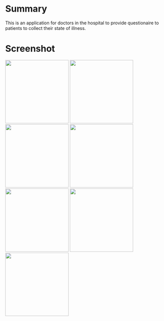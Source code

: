 # Summary
This is an application for doctors in the hospital to provide questionaire to patients to collect their state of illness.

# Screenshot
<img src="https://user-images.githubusercontent.com/9635252/30527758-68cc6704-9c02-11e7-9c9e-d95451630d2a.png" width="200">
<img src="https://user-images.githubusercontent.com/9635252/30527756-68ca64d6-9c02-11e7-8e25-35a777b9f642.png" width="200">
<img src="https://user-images.githubusercontent.com/9635252/30527757-68cae190-9c02-11e7-915a-e62c1a651f33.png" width="200">
<img src="https://user-images.githubusercontent.com/9635252/30527759-68cf9690-9c02-11e7-8b3b-e6390c1d0576.png" width="200">
<img src="https://user-images.githubusercontent.com/9635252/30527761-68d05a26-9c02-11e7-9163-149df952cbb2.png" width="200">
<img src="https://user-images.githubusercontent.com/9635252/30527760-68cfd51a-9c02-11e7-8dd3-aec475e10444.png" width="200">
<img src="https://user-images.githubusercontent.com/9635252/30527762-68d82ba2-9c02-11e7-902b-79bcb472b19e.png" width="200">


